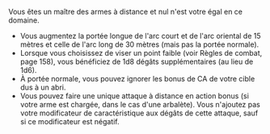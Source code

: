 ﻿---
id: combat_feats_fr.md#tireur-délite
name: Tireur d'élite
---
Vous êtes un maître des armes à distance et nul n'est votre égal en ce domaine.

* Vous augmentez la portée longue de l'arc court et de l'arc oriental de 15 mètres et celle de l'arc long de 30 mètres (mais pas la portée normale).
* Lorsque vous choisissez de viser un point faible (voir Règles de combat, page 158), vous bénéficiez de 1d8 dégâts supplémentaires (au lieu de 1d6).
* À portée normale, vous pouvez ignorer les bonus de CA de votre cible dus à un abri.
* Vous pouvez faire une unique attaque à distance en action bonus (si votre arme est chargée, dans le cas d'une arbalète). Vous n'ajoutez pas votre modificateur de caractéristique aux dégâts de cette attaque, sauf si ce modificateur est négatif.

